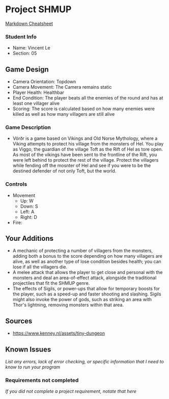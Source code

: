 # Project SHMUP

[Markdown Cheatsheet](https://github.com/adam-p/markdown-here/wiki/Markdown-Here-Cheatsheet)

### Student Info

-   Name: Vincent Le
-   Section: 05

## Game Design

-   Camera Orientation: Topdown
-   Camera Movement: The Camera remains static
-   Player Health: Healthbar
-   End Condition: The player beats all the enemies of the round and has at least one villager alive
-   Scoring: The score is calculated based on how many enemies were killed as well as how many villagers are still alive

### Game Description

-   Vörðr is a game based on Vikings and Old Norse Mythology, where a Viking attempts to protect his village from the monsters of Hel. You play as Viggo, the guardian of the village Toft as the Rift of Hel as tore open. As most of the vikings have been sent to the frontline of the Rift, you were left behind to protect the rest of the village. Protect the villagers while fending off the mosnter of Hel and see if you were to be the destined defender of not only Toft, but the world.

### Controls

-   Movement
    -   Up: W
    -   Down: S
    -   Left: A
    -   Right: D
-   Fire: 

## Your Additions

-   A mechanic of protecting a number of villagers from the monsters, adding both a bonus to the score depending on how many villagers are alive, as well as another type of lose condition besides health; you can lose if all the villagers die.
-   A melee attack that allows the player to get close and personal with the monsters and deal an area-of-effect attack, alongside the traditional projectiles that fit the SHMUP genre.
-   The effects of Sigils, or power-ups that allow for temporary boosts for the player, such as a speed-up and faster shooting and slashing. Sigils might also invoke the power of gods, such as striking an area with Thor's lightning, removing monsters within that area.

## Sources

-   https://www.kenney.nl/assets/tiny-dungeon

## Known Issues

_List any errors, lack of error checking, or specific information that I need to know to run your program_

### Requirements not completed

_If you did not complete a project requirement, notate that here_

